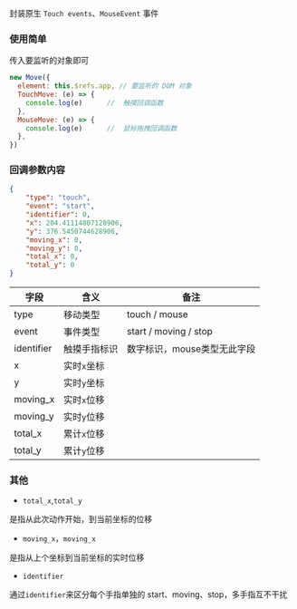 
封装原生 `Touch events`、`MouseEvent` 事件

### 使用简单
传入要监听的对象即可

```javascript
new Move({
  element: this.$refs.app, // 要监听的 DOM 对象
  TouchMove: (e) => {
    console.log(e)      //  触摸回调函数
  },
  MouseMove: (e) => {
    console.log(e)      //  鼠标拖拽回调函数
  },
})
```
### 回调参数内容
```json
{
    "type": "touch",
    "event": "start",
    "identifier": 0,
    "x": 204.41114807128906,
    "y": 376.5450744628906,
    "moving_x": 0,
    "moving_y": 0,
    "total_x": 0,
    "total_y": 0
}
```

| 字段         | 含义      | 备注                    |
|------------|---------|-----------------------|
| type       | 移动类型    | touch / mouse         |   
| event      | 事件类型    | start / moving / stop |
| identifier | 触摸手指标识  | 数字标识，mouse类型无此字段      |
| x          | 实时`x`坐标 |                       |
| y          | 实时`y`坐标 |                       |
| moving_x   | 实时`x`位移 |                       |
| moving_y   | 实时`y`位移 |                       |
| total_x    | 累计`x`位移 |                       |
| total_y    | 累计`y`位移 |                       |

### 其他
* `total_x`,`total_y`

是指从此次动作开始，到当前坐标的位移
* `moving_x`，`moving_x`

是指从上个坐标到当前坐标的实时位移
* `identifier`

通过`identifier`来区分每个手指单独的 start、moving、stop，多手指互不干扰